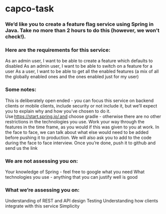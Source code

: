 # capco-task



### We’d like you to create a feature flag service using Spring in Java. Take no more than 2 hours to do this (however, we won’t check!).


### Here are the requirements for this service:

As an admin user, I want to be able to create a feature which defaults to disabled
As an admin user, I want to be able to switch on a feature for a user
As a user, I want to be able to get all the enabled features (a mix of all the globally enabled ones and the ones enabled just for my user)

### Some notes:

This is deliberately open ended - you can focus this service on backend clients or mobile clients, include security or not include it, but we’ll expect you to explain why and how you’ve chosen to do it.
Use https://start.spring.io/ and choose gradle - otherwise there are no other restrictions in the technologies you use.
Work your way through the features in the time frame, as you would if this was given to you at work. In the face to face, we can talk about what else would need to be added before pushing it to production.
We will also ask you to add to the code during the face to face interview.
Once you’re done, push it to github and send us the link


### We are not assessing you on:

Your knowledge of Spring - feel free to google what you need
What technologies you use - anything that you can justify well is good

### What we’re assessing you on:

Understanding of REST and API design
Testing
Understanding how clients integrate with this service
Simplicity 